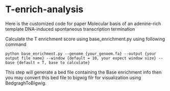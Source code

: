 # T-enrich-analysis
Here is the customized code for paper Molecular basis of an adenine-rich template DNA-induced spontaneous transcription termination

Calculate the T enrichment score using base_enrichment.py using following command
```
python base_enrichment.py --genome {your_genoem.fa} --output {your output file name} --window {default = 10, your expect window size} --base {default = T, base to calculate}
```
This step will generate a bed file containing the Base enrichment info then you may convert this bed file to bigwig filr for visualization using BedgraghToBigwig.
